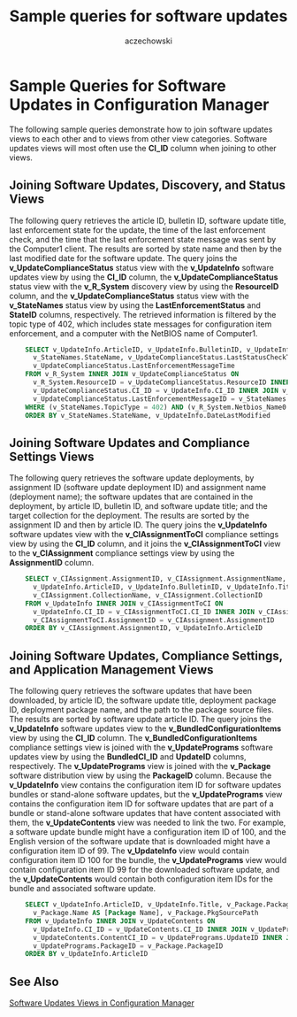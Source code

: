 ﻿---
title: Sample queries for software updates
titleSuffix: Configuration Manager
description: Sample queries that show how to join software updates views to each other and to views from other view categories.
ms.date: 04/30/2019
ms.prod: configuration-manager
ms.technology: configmgr-other #app client compliance hybrid osd protect sum
ms.topic: conceptual
ms.collection: M365-identity-device-management
ms.assetid: 583e373f-1619-4385-8c86-0484820c6b02
author: aczechowski
ms.author: aaroncz
manager: dougeby
---

# Sample Queries for Software Updates in Configuration Manager

The following sample queries demonstrate how to join software updates views to each other and to views from other view categories. Software updates views will most often use the **CI_ID** column when joining to other views.

## Joining Software Updates, Discovery, and Status Views

The following query retrieves the article ID, bulletin ID, software update title, last enforcement state for the update, the time of the last enforcement check, and the time that the last enforcement state message was sent by the Computer1 client. The results are sorted by state name and then by the last modified date for the software update. The query joins the **v_UpdateComplianceStatus** status view with the **v_UpdateInfo** software updates view by using the **CI_ID** column, the **v_UpdateComplianceStatus** status view with the **v_R_System** discovery view by using the **ResourceID** column, and the **v_UpdateComplianceStatus** status view with the **v_StateNames** status view by using the **LastEnforcementStatus** and **StateID** columns, respectively. The retrieved information is filtered by the topic type of 402, which includes state messages for configuration item enforcement, and a computer with the NetBIOS name of Computer1.

```sql
    SELECT v_UpdateInfo.ArticleID, v_UpdateInfo.BulletinID, v_UpdateInfo.Title, 
      v_StateNames.StateName, v_UpdateComplianceStatus.LastStatusCheckTime, 
      v_UpdateComplianceStatus.LastEnforcementMessageTime 
    FROM v_R_System INNER JOIN v_UpdateComplianceStatus ON 
      v_R_System.ResourceID = v_UpdateComplianceStatus.ResourceID INNER JOIN v_UpdateInfo ON 
      v_UpdateComplianceStatus.CI_ID = v_UpdateInfo.CI_ID INNER JOIN v_StateNames ON 
      v_UpdateComplianceStatus.LastEnforcementMessageID = v_StateNames.StateID 
    WHERE (v_StateNames.TopicType = 402) AND (v_R_System.Netbios_Name0 LIKE 'Computer1') 
    ORDER BY v_StateNames.StateName, v_UpdateInfo.DateLastModified 
```

## Joining Software Updates and Compliance Settings Views

The following query retrieves the software update deployments, by assignment ID (software update deployment ID) and assignment name (deployment name); the software updates that are contained in the deployment, by article ID, bulletin ID, and software update title; and the target collection for the deployment. The results are sorted by the assignment ID and then by article ID. The query joins the **v_UpdateInfo** software updates view with the **v_CIAssignmentToCI** compliance settings view by using the **CI_ID** column, and it joins the **v_CIAssignmentToCI** view to the **v_CIAssignment** compliance settings view by using the **AssignmentID** column.

```sql
    SELECT v_CIAssignment.AssignmentID, v_CIAssignment.AssignmentName, 
      v_UpdateInfo.ArticleID, v_UpdateInfo.BulletinID, v_UpdateInfo.Title, 
      v_CIAssignment.CollectionName, v_CIAssignment.CollectionID 
    FROM v_UpdateInfo INNER JOIN v_CIAssignmentToCI ON 
      v_UpdateInfo.CI_ID = v_CIAssignmentToCI.CI_ID INNER JOIN v_CIAssignment ON 
      v_CIAssignmentToCI.AssignmentID = v_CIAssignment.AssignmentID 
    ORDER BY v_CIAssignment.AssignmentID, v_UpdateInfo.ArticleID 
```

## Joining Software Updates, Compliance Settings, and Application Management Views

The following query retrieves the software updates that have been downloaded, by article ID, the software update title, deployment package ID, deployment package name, and the path to the package source files. The results are sorted by software update article ID. The query joins the **v_UpdateInfo** software updates view to the **v_BundledConfigurationItems** view by using the **CI_ID** column. The **v_BundledConfigurationItems** compliance settings view is joined with the **v_UpdatePrograms** software updates view by using the **BundledCI_ID** and **UpdateID** columns, respectively. The **v_UpdatePrograms** view is joined with the **v_Package** software distribution view by using the **PackageID** column. Because the **v_UpdateInfo** view contains the configuration item ID for software updates bundles or stand-alone software updates, but the **v_UpdatePrograms** view contains the configuration item ID for software updates that are part of a bundle or stand-alone software updates that have content associated with them, the **v_UpdateContents** view was needed to link the two. For example, a software update bundle might have a configuration item ID of 100, and the English version of the software update that is downloaded might have a configuration item ID of 99. The **v_UpdateInfo** view would contain configuration item ID 100 for the bundle, the **v_UpdatePrograms** view would contain configuration item ID 99 for the downloaded software update, and the **v_UpdateContents** would contain both configuration item IDs for the bundle and associated software update.

```sql
    SELECT v_UpdateInfo.ArticleID, v_UpdateInfo.Title, v_Package.PackageID, 
      v_Package.Name AS [Package Name], v_Package.PkgSourcePath 
    FROM v_UpdateInfo INNER JOIN v_UpdateContents ON 
      v_UpdateInfo.CI_ID = v_UpdateContents.CI_ID INNER JOIN v_UpdatePrograms ON 
      v_UpdateContents.ContentCI_ID = v_UpdatePrograms.UpdateID INNER JOIN v_Package ON 
      v_UpdatePrograms.PackageID = v_Package.PackageID 
    ORDER BY v_UpdateInfo.ArticleID 
```

## See Also

[Software Updates Views in Configuration Manager](software-updates-views-configuration-manager.md)